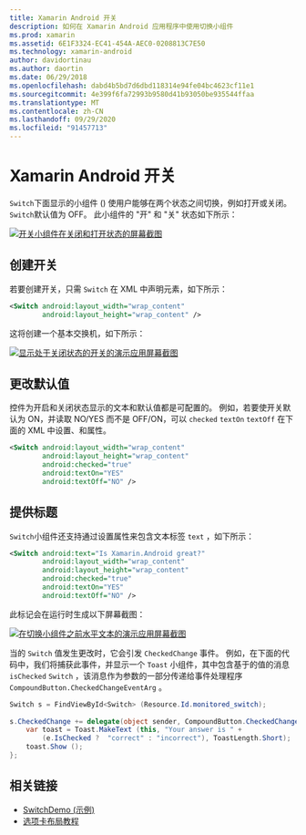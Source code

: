 ```yaml
---
title: Xamarin Android 开关
description: 如何在 Xamarin Android 应用程序中使用切换小组件
ms.prod: xamarin
ms.assetid: 6E1F3324-EC41-454A-AEC0-0208813C7E50
ms.technology: xamarin-android
author: davidortinau
ms.author: daortin
ms.date: 06/29/2018
ms.openlocfilehash: dabd4b5bd7d6dbd118314e94fe04bc4623cf11e1
ms.sourcegitcommit: 4e399f6fa72993b9580d41b93050be935544ffaa
ms.translationtype: MT
ms.contentlocale: zh-CN
ms.lasthandoff: 09/29/2020
ms.locfileid: "91457713"
---
```

# <a name="xamarinandroid-switch"></a>Xamarin Android 开关

`Switch`下面显示的小组件 () 使用户能够在两个状态之间切换，例如打开或关闭。 `Switch`默认值为 OFF。 此小组件的 "开" 和 "关" 状态如下所示：

[![开关小组件在关闭和打开状态的屏幕截图](switch-images/16-switch-onoff.png)](switch-images/16-switch-onoff.png#lightbox)

## <a name="creating-a-switch"></a>创建开关

若要创建开关，只需 `Switch` 在 XML 中声明元素，如下所示：

```xml
<Switch android:layout_width="wrap_content"
        android:layout_height="wrap_content" />
```

这将创建一个基本交换机，如下所示：

[![显示处于关闭状态的开关的演示应用屏幕截图](switch-images/07-switch.png)](switch-images/07-switch.png#lightbox)

## <a name="changing-default-values"></a>更改默认值

控件为开启和关闭状态显示的文本和默认值都是可配置的。 例如，若要使开关默认为 ON，并读取 NO/YES 而不是 OFF/ON，可以 `checked` `textOn` `textOff` 在下面的 XML 中设置、和属性。

```xml
<Switch android:layout_width="wrap_content"
        android:layout_height="wrap_content"
        android:checked="true"
        android:textOn="YES"
        android:textOff="NO" />
```

## <a name="providing-a-title"></a>提供标题

`Switch`小组件还支持通过设置属性来包含文本标签 `text` ，如下所示：

```xml
<Switch android:text="Is Xamarin.Android great?"
        android:layout_width="wrap_content"
        android:layout_height="wrap_content"
        android:checked="true"
        android:textOn="YES"
        android:textOff="NO" />
```

此标记会在运行时生成以下屏幕截图：

[![在切换小组件之前水平文本的演示应用屏幕截图](switch-images/08-switch.png)](switch-images/08-switch.png#lightbox)

当的 `Switch` 值发生更改时，它会引发 `CheckedChange` 事件。
例如，在下面的代码中，我们将捕获此事件，并显示一个 `Toast` 小组件，其中包含基于的值的消息 `isChecked` `Switch` ，该消息作为参数的一部分传递给事件处理程序 `CompoundButton.CheckedChangeEventArg` 。

```csharp
Switch s = FindViewById<Switch> (Resource.Id.monitored_switch);
           
s.CheckedChange += delegate(object sender, CompoundButton.CheckedChangeEventArgs e) {
    var toast = Toast.MakeText (this, "Your answer is " +
        (e.IsChecked ?  "correct" : "incorrect"), ToastLength.Short);
    toast.Show ();
};
```

## <a name="related-links"></a>相关链接

- [SwitchDemo (示例) ](/samples/xamarin/monodroid-samples/switchdemo)
- [选项卡布局教程](~/android/user-interface/layouts/tab-layout/index.md)